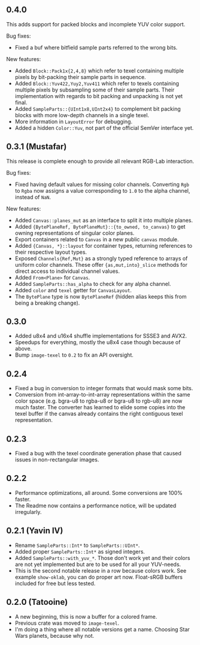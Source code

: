 ## 0.4.0

This adds support for packed blocks and incomplete YUV color support.

Bug fixes:
- Fixed a buf where bitfield sample parts referred to the wrong bits.

New features:
- Added `Block::Pack1x{2,4,8}` which refer to texel containing multiple pixels
  by bit-packing their sample parts in sequence.
- Added `Block::Yuv422,Yuy2,Yuv411` which refer to texels containing multiple
  pixels by subsampling some of their sample parts. Their implementation with
  regards to bit packing and unpacking is not yet final.
- Added `SampleParts::{UInt1x8,UInt2x4}` to complement bit packing blocks with
  more low-depth channels in a single texel.
- More information in `LayoutError` for debugging.
- Added a hidden `Color::Yuv`, not part of the official SemVer interface yet.

## 0.3.1 (Mustafar)

This release is complete enough to provide all relevant RGB-Lab interaction.

Bug fixes:
- Fixed having default values for missing color channels. Converting `Rgb` to
  `Rgba` now assigns a value corresponding to `1.0` to the alpha channel,
  instead of `NaN`.

New features:
- Added `Canvas::planes_mut` as an interface to split it into multiple planes.
- Added `{BytePlaneRef, BytePlaneMut}::{to_owned, to_canvas}` to get owning
  representations of singular color planes.
- Export containers related to `Canvas` in a new public `canvas` module.
- Added `{Canvas, *}::layout` for container types, returning references to
  their respective layout types.
- Exposed `Channels{Ref,Mut}` as a strongly typed reference to arrays of
  uniform color channels. These offer `{as,mut,into}_slice` methods for direct
  access to individual channel values.
- Added `From<Plane>` for `Canvas`.
- Added `SampleParts::has_alpha` to check for any alpha channel.
- Added `color` and `texel` getter for `CanvasLayout`.
- The `BytePlane` type is now `BytePlaneRef` (hidden alias keeps this from
  being a breaking change).


## 0.3.0

- Added u8x4 and u16x4 shuffle implementations for SSSE3 and AVX2.
- Speedups for everything, mostly the u8x4 case though because of above.
- Bump `image-texel` to `0.2` to fix an API oversight.

## 0.2.4

- Fixed a bug in conversion to integer formats that would mask some bits.
- Conversion from int-array-to-int-array representations within the same color
  space (e.g. bgra-u8 to rgba-u8 or bgra-u8 to rgb-u8) are now much faster. The
  converter has learned to elide some copies into the texel buffer if the
  canvas already contains the right contiguous texel representation.

## 0.2.3

- Fixed a bug with the texel coordinate generation phase that caused issues in
  non-rectangular images.

## 0.2.2

- Performance optimizations, all around. Some conversions are 100% faster.
- The Readme now contains a performance notice, will be updated irregularly.

## 0.2.1 (Yavin IV)

- Rename `SampleParts::Int*` to `SampleParts::UInt*`.
- Added proper `SampleParts::Int*` as signed integers.
- Added `SampleParts::with_yuv_*`. Those don't work yet and their colors are
  not yet implemented but are to be used for all your YUV-needs.
- This is the second notable release in a row because colors work. See example
  `show-oklab`, you can do proper art now. Float-sRGB buffers included for free
  but less tested.

## 0.2.0 (Tatooine)

- A new beginning, this is now a buffer for a colored frame.
- Previous crate was moved to `image-texel`.
- I'm doing a thing where all notable versions get a name. Choosing Star Wars
  planets, because why not.
